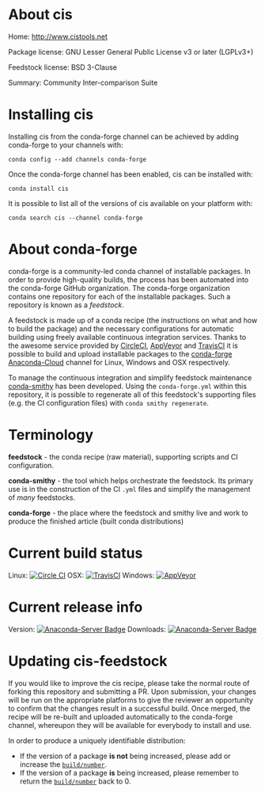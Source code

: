 About cis
=========

Home: http://www.cistools.net

Package license: GNU Lesser General Public License v3 or later (LGPLv3+)

Feedstock license: BSD 3-Clause

Summary: Community Inter-comparison Suite



Installing cis
==============

Installing cis from the conda-forge channel can be achieved by adding conda-forge to your channels with:

```
conda config --add channels conda-forge
```

Once the conda-forge channel has been enabled, cis can be installed with:

```
conda install cis
```

It is possible to list all of the versions of cis available on your platform with:

```
conda search cis --channel conda-forge
```


About conda-forge
=================

conda-forge is a community-led conda channel of installable packages.
In order to provide high-quality builds, the process has been automated into the
conda-forge GitHub organization. The conda-forge organization contains one repository
for each of the installable packages. Such a repository is known as a *feedstock*.

A feedstock is made up of a conda recipe (the instructions on what and how to build
the package) and the necessary configurations for automatic building using freely
available continuous integration services. Thanks to the awesome service provided by
[CircleCI](https://circleci.com/), [AppVeyor](http://www.appveyor.com/)
and [TravisCI](https://travis-ci.org/) it is possible to build and upload installable
packages to the [conda-forge](https://anaconda.org/conda-forge)
[Anaconda-Cloud](http://docs.anaconda.org/) channel for Linux, Windows and OSX respectively.

To manage the continuous integration and simplify feedstock maintenance
[conda-smithy](http://github.com/conda-forge/conda-smithy) has been developed.
Using the ``conda-forge.yml`` within this repository, it is possible to regenerate all of
this feedstock's supporting files (e.g. the CI configuration files) with ``conda smithy regenerate``.


Terminology
===========

**feedstock** - the conda recipe (raw material), supporting scripts and CI configuration.

**conda-smithy** - the tool which helps orchestrate the feedstock.
                   Its primary use is in the construction of the CI ``.yml`` files
                   and simplify the management of *many* feedstocks.

**conda-forge** - the place where the feedstock and smithy live and work to
                  produce the finished article (built conda distributions)

Current build status
====================

Linux: [![Circle CI](https://circleci.com/gh/conda-forge/cis-feedstock.svg?style=svg)](https://circleci.com/gh/conda-forge/cis-feedstock)
OSX: [![TravisCI](https://travis-ci.org/conda-forge/cis-feedstock.svg?branch=master)](https://travis-ci.org/conda-forge/cis-feedstock)
Windows: [![AppVeyor](https://ci.appveyor.com/api/projects/status/github/conda-forge/cis-feedstock?svg=True)](https://ci.appveyor.com/project/conda-forge/cis-feedstock/branch/master)

Current release info
====================
Version: [![Anaconda-Server Badge](https://anaconda.org/conda-forge/cis/badges/version.svg)](https://anaconda.org/conda-forge/cis)
Downloads: [![Anaconda-Server Badge](https://anaconda.org/conda-forge/cis/badges/downloads.svg)](https://anaconda.org/conda-forge/cis)


Updating cis-feedstock
======================

If you would like to improve the cis recipe, please take the normal
route of forking this repository and submitting a PR. Upon submission, your changes will
be run on the appropriate platforms to give the reviewer an opportunity to confirm that the
changes result in a successful build. Once merged, the recipe will be re-built and uploaded
automatically to the conda-forge channel, whereupon they will be available for everybody to
install and use.

In order to produce a uniquely identifiable distribution:
 * If the version of a package **is not** being increased, please add or increase
   the [``build/number``](http://conda.pydata.org/docs/building/meta-yaml.html#build-number-and-string).
 * If the version of a package **is** being increased, please remember to return
   the [``build/number``](http://conda.pydata.org/docs/building/meta-yaml.html#build-number-and-string)
   back to 0.
